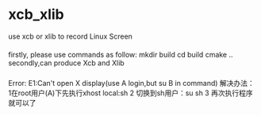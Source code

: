 # xcb_xlib
use xcb or xlib to record Linux Screen
####
firstly, please use commands as follow:
mkdir build
cd build
cmake ..
secondly,can produce Xcb and Xlib

###
Error:
E1:Can't open X display(use A login,but su B in command)
   解决办法：
   1在root用户(A)下先执行xhost local:sh
   2 切换到sh用户：su sh
   3 再次执行程序就可以了
